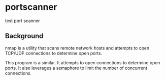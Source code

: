 # portscanner
test port scanner

## Background

nmap is a utility that scans remote network hosts and attempts to open
TCP/UDP connections to determine open ports.

This program is a similar. It attempts to open connections to determine
open ports. It also leverages a semaphore to limit the number of concurrent
connections. 
